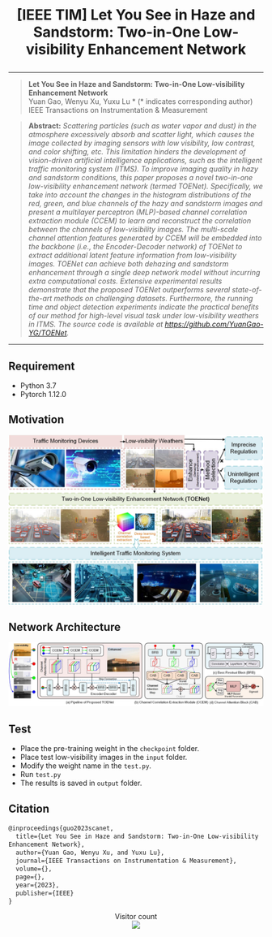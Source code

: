 # <p align=center> [IEEE TIM] Let You See in Haze and Sandstorm: Two-in-One Low-visibility Enhancement Network</p>

<div align="center">
  


</div>

---
>**Let You See in Haze and Sandstorm: Two-in-One Low-visibility Enhancement Network**<br>  Yuan Gao, Wenyu Xu, Yuxu Lu * (* indicates corresponding author) <br> 
>IEEE Transactions on Instrumentation & Measurement

> **Abstract:** *Scattering particles (such as water vapor and dust) in the atmosphere excessively absorb and scatter light, which causes the image collected by imaging sensors with low visibility, low contrast, and color shifting, etc. This limitation hinders the development of vision-driven artificial intelligence applications, such as the intelligent traffic monitoring system (ITMS). To improve imaging quality in hazy and sandstorm conditions, this paper proposes a novel two-in-one low-visibility enhancement network (termed TOENet). Specifically, we take into account the changes in the histogram distributions of the red, green, and blue channels of the hazy and sandstorm images and present a multilayer perceptron (MLP)-based channel correlation extraction module (CCEM) to learn and reconstruct the correlation between the channels of low-visibility images. The multi-scale channel attention features generated by CCEM will be embedded into the backbone (i.e., the Encoder-Decoder network) of TOENet to extract additional latent feature information from low-visibility images. TOENet can achieve both dehazing and sandstorm enhancement through a single deep network model without incurring extra computational costs. Extensive experimental results demonstrate that the proposed TOENet outperforms several state-of-the-art methods on challenging datasets. Furthermore, the running time and object detection experiments indicate the practical benefits of our method for high-level visual task under low-visibility weathers in ITMS. The source code is available at https://github.com/YuanGao-YG/TOENet.*
<hr />

## Requirement

- Python 3.7
- Pytorch 1.12.0

## Motivation
![Image](images/Motivation.jpg)

## Network Architecture
![Image](images/Network.jpg)

## Test
* Place the pre-training weight in the `checkpoint` folder.
* Place test low-visibility images in the `input` folder.
* Modify the weight name in the `test.py`.<br>
* Run `test.py`
* The results is saved in `output` folder.

## Citation

```
@inproceedings{guo2023scanet,
  title={Let You See in Haze and Sandstorm: Two-in-One Low-visibility Enhancement Network},
  author={Yuan Gao, Wenyu Xu, and Yuxu Lu},
  journal={IEEE Transactions on Instrumentation & Measurement},
  volume={},
  page={},
  year={2023},
  publisher={IEEE}
}
```

</div>
<p align="center"> 
  Visitor count<br>
  <img src="https://profile-counter.glitch.me/gy65896_SCANet/count.svg" />
</p>
